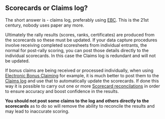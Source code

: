 ## Scorecards or Claims log?

The short answer is - claims log, preferably using [EBC](help:ebc). This is the 21st century, nobody uses paper any more.

Ultimately the rally results (scores, ranks, certificates) are produced from the scorecards so these must be updated. If your data capture procedures involve receiving completed scoresheets from individual entrants, the normal for post-rally scoring, you can post those details directly to the individual scorecards. In this case the Claims log is redundant and will not be updated.

If bonus claims are being received or processed individually, when using [Electronic Bonus Claiming](help:ebc) for example, it is much better to post them to the [Claims log](help:claimslog) and use that to automatically update the scorecards. If done this way it is possible to carry out one or more [Scorecard reconcilations](help:recon) in order to ensure accuracy and boost confidence in the results.

**You should not post some claims to the log and others directly to the scorecards** as to do so will remove the ability to reconcile the results and may lead to inaccurate scoring.